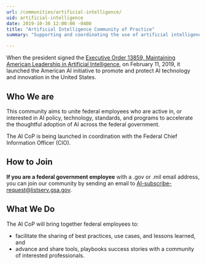 ```yaml
---
url: /communities/artificial-intelligence/
uid: artificial-intelligence
date: 2019-10-30 12:00:00 -0400
title: "Artificial Intelligence Community of Practice"
summary: "Supporting and coordinating the use of artificial intelligence technologies in federal agencies."

---
```


When the president signed the [Executive Order 13859, Maintaining American Leadership in Artificial Intelligence](https://www.whitehouse.gov/presidential-actions/executive-order-maintaining-american-leadership-artificial-intelligence/), on February 11, 2019, it launched the American AI initiative to promote and protect AI technology and innovation in the United States. 

## Who We are

This community aims to unite federal employees who are active in, or interested in AI policy, technology, standards, and programs to accelerate the thoughtful adoption of AI across the federal government.

The AI CoP is being launched in coordination with the Federal Chief Information Officer (CIO).

## How to Join

**If you are a federal government employee** with a .gov or .mil email address, you can join our community by sending an email to [AI-subscribe-request@listserv.gsa.gov](mailto:AI-subscribe-request@listserv.gsa.gov?subject=AI%20listserv).

## What We Do

The AI CoP will bring together federal employees to:

- facilitate the sharing of best practices, use cases, and lessons learned, and
- advance and share tools, playbooks success stories with a community of interested professionals. 
